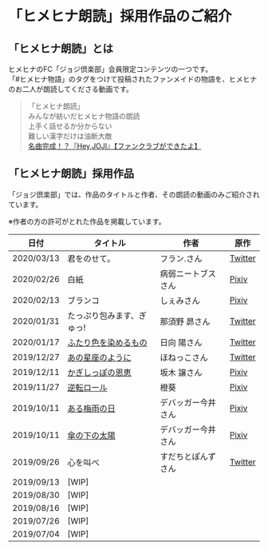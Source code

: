 # 「ヒメヒナ朗読」採用作品のご紹介
## 「ヒメヒナ朗読」とは
ヒメヒナのFC「ジョジ倶楽部」会員限定コンテンツの一つです。  
「#ヒメヒナ物語」のタグをつけて投稿されたファンメイドの物語を、ヒメヒナのお二人が朗読してくださる動画です。

> 「ヒメヒナ朗読」  
> みんなが紡いだヒメヒナ物語の朗読  
> 上手く話せるか分からない  
> 難しい漢字だけは油断大敵  
> [名曲完成！？『Hey,JOJI』【ファンクラブができたよ】](https://www.youtube.com/watch?v=AJmvFgrZF1Q)

## 「ヒメヒナ朗読」採用作品

「ジョジ倶楽部」では、作品のタイトルと作者、その朗読の動画のみご紹介されています。  

※作者の方の許可がとれた作品を掲載しています。

| 日付 | タイトル | 作者 | 原作 |
|---|---|---|---|
| 2020/03/13 | 君をのせて。 | フラン.さん | [Twitter](https://twitter.com/rineln/status/1133338468162031616?s=20) |
| 2020/02/26 | 白紙 | 病弱ニートブスさん | [Pixiv](https://www.pixiv.net/novel/show.php?id=11773140) |
| 2020/02/13 | ブランコ | しぇみさん | [Pixiv](https://www.pixiv.net/novel/show.php?id=12140817) |
| 2020/01/31 | たっぷり包みます、ぎゅっ! | 那須野 昴さん | [Twitter](https://twitter.com/fisheureka/status/1209605575450869761?s=20) |
| 2020/01/17 | [ふたり色を染めるもの](./roudoku/2020011701.md) | 日向 陽さん | [Twitter](https://twitter.com/haruhinata_hh/status/1199678083046891522?s=20)
| 2019/12/27 | [あの星座のように](./roudoku/2019122701.md) | ほねっこさん | [Twitter](https://twitter.com/Y_shikabane/status/1194622141041233923?s=20) |
| 2019/12/11 | [かぎしっぽの恩恵](./roudoku/2019121101.md) | 坂木 譲さん | [Pixiv](https://www.pixiv.net/novel/show.php?id=11726468) |
| 2019/11/27 | [逆転ロール](./roudoku/2019112701.md) | 橙葵 | [Pixiv](https://www.pixiv.net/novel/show.php?id=11616946) |
| 2019/10/11 | [ある梅雨の日](./roudoku/2019101101.md) | デバッガー今井さん | [Pixiv](https://www.pixiv.net/novel/show.php?id=11409650) |
| 2019/10/11 | [傘の下の太陽](./roudoku/2019101102.md) | デバッガー今井さん | [Pixiv](https://www.pixiv.net/novel/show.php?id=11454473) |
| 2019/09/26 | 心を叫べ | すだちとぽんずさん | [Twitter](https://twitter.com/sudachito/status/1153590872123985920?s=20) |
| 2019/09/13 | [WIP] |  |  |
| 2019/08/30 | [WIP] |  |  |
| 2019/08/16 | [WIP] |  |  |
| 2019/07/26 | [WIP] |  |  |
| 2019/07/04 | [WIP] |  |  |
